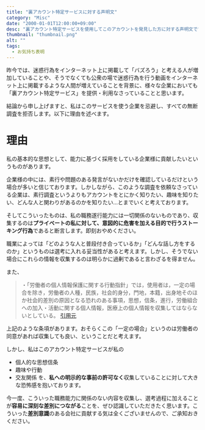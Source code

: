 ```yaml
---
title: "裏アカウント特定サービスに対する声明文"
category: "Misc"
date: "2000-01-01T12:00:00+09:00"
desc: "裏アカウント特定サービスを使用してこのアカウントを発見した方に対する声明文です。"
thumbnail: "thumbnail.png"
alt: ""
tags:
  - お気持ち表明
---
```

昨今では、迷惑行為をインターネット上に掲載して「バズろう」と考える人が増加していることや、そうでなくても公衆の場で迷惑行為を行う動画をインターネット上に掲載するような人間が増えていることを背景に、様々な企業においても「裏アカウント特定サービス」を提供・利用なさっていることと思います。

結論から申し上げますと、私はこのサービスを使う企業を忌避し、すべての無断調査を拒否します。以下に理由を述べます。

# 理由
私の基本的な思想として、能力に基づく採用をしている企業様に貢献したいというものがあります。

企業様の中には、素行や問題のある発言がないかだけを確認しているだけという場合が多いと信じております。しかしながら、このような調査を依頼なさっている企業は、素行調査というよりもアカウントをとにかく知りたい、趣味を知りたい、どんな人と関わりがあるのかを知りたい…とまでいくと考えております。

そしてこういったものは、私の職務遂行能力には一切関係のないものであり、収集するのは**プライベートの私に対して、意図的に危害を加える目的で行うストーキング行為**であると断言します。即刻おやめください。

職業によっては「どのような人と普段付き合っているか」「どんな話し方をするのか」というものは選考に入れる妥当性があると考えます。しかし、そうでない場合にこれらの情報を収集するのは明らかに過剰であると言わざるを得ません。

また、
> ・「労働者の個人情報保護に関する行動指針」では，使用者は，一定の場合を除き，労働者の人種，民族，社会的身分，門地，本籍，出身地そのほか社会的差別の原因となる恐れのある事項，思想，信条，進行，労働組合への加入・活動に関する個人情報，医療上の個人情報を収集してはならないとしている。
[引用元](https://ikari-law.com/hanrei-12/2191/)

上記のような条項があります。おそらくこの「一定の場合」というのは労働者の同意があれば収集しても良い、ということだと考えます。

しかし、私はこのアカウント特定サービスが私の
- 個人的な思想信条
- 趣味や行動
- 交友関係
を、**私への明示的な事前の許可なく**収集していることに対して大きな恐怖感を抱いております。

今一度、こういった職務能力に関係のない内容を収集し、選考過程に加えることが**容易に深刻な差別につながる**ことを、ぜひ認識していただきたく思います。こういった**差別意識**のある会社に貢献する気は全くございませんので、ご承知おきください。